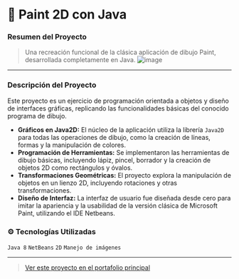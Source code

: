 # 🎨 Paint 2D con Java

### Resumen del Proyecto
> Una recreación funcional de la clásica aplicación de dibujo Paint, desarrollada completamente en Java.
![image](https://github.com/user-attachments/assets/0109f86c-667d-45eb-90d1-ba0a1e27813f)

---

### Descripción del Proyecto

Este proyecto es un ejercicio de programación orientada a objetos y diseño de interfaces gráficas, replicando las funcionalidades básicas del conocido programa de dibujo.

-   **Gráficos en Java2D:** El núcleo de la aplicación utiliza la librería `Java2D` para todas las operaciones de dibujo, como la creación de líneas, formas y la manipulación de colores.
-   **Programación de Herramientas:** Se implementaron las herramientas de dibujo básicas, incluyendo lápiz, pincel, borrador y la creación de objetos 2D como rectángulos y óvalos.
-   **Transformaciones Geométricas:** El proyecto explora la manipulación de objetos en un lienzo 2D, incluyendo rotaciones y otras transformaciones.
-   **Diseño de Interfaz:** La interfaz de usuario fue diseñada desde cero para imitar la apariencia y la usabilidad de la versión clásica de Microsoft Paint, utilizando el IDE Netbeans.

### ⚙️ Tecnologías Utilizadas

`Java 8` `NetBeans` `2D` `Manejo de imágenes`

---
> [Ver este proyecto en el portafolio principal](https://santiagopinedodev.com/#proyectos-personales)
